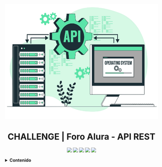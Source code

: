 <p align="center">
  <img center src="img/api-rest.png" width="610" height="380"></img>
</p>

<h1 align="center"> CHALLENGE | Foro Alura - API REST </h1>

<p align="center">
  <code><img width="120" src="https://springdoc.org/img/banner-logo.svg"></code>
  <code><img width="50" src="https://cdn.worldvectorlogo.com/logos/intellij-idea-1.svg"></code>
  <code><img width="90" src="https://www.vectorlogo.zone/logos/java/java-ar21.svg"></code>
  <code><img width="90" src="https://www.vectorlogo.zone/logos/mysql/mysql-ar21.svg"></code>
  <code><img width="95" src="https://www.vectorlogo.zone/logos/springio/springio-ar21.svg"></code>  
</p>
<b>

<details>
  <summary>
    Contenido
  </summary>

## Descripción 
<p>
La API de Foro Hub es una aplicación backend desarrollada para facilitar funcionalidades de foros de discusión. Construida con Java y Spring Boot, proporciona endpoints RESTful robustos para gestionar tópicos, mensajes, autenticación de usuarios y más. Esta API se integra perfectamente con MySQL para el almacenamiento de datos y utiliza Swagger para una documentación clara y detallada de la API.
<p>
